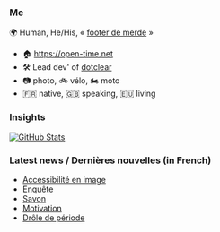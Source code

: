 ### Me

🌍 Human, He/His, « [footer de merde](https://open-time.net/post/2013/07/17/La-veritable-histoire-du-Footer-de-merde-) » 
* 🏠 https://open-time.net 
* 🛠️ Lead dev' of [dotclear](https://git.dotclear.org/dev/dotclear)
* 📷 photo, 🚲 vélo, 🏍️ moto 
* 🇫🇷 native, 🇬🇧 speaking, 🇪🇺 living

### Insights

[![GitHub Stats](https://github-readme-stats-sigma-five.vercel.app/api?username=franck-paul)](https://github.com/franck-paul)

### Latest news / Dernières nouvelles (in French)

<!-- BLOG-POST-LIST:START -->
- [Accessibilité en image](https://open-time.net/post/2025/02/08/Accessibilite-en-image)
- [Enquête](https://open-time.net/post/2025/02/07/Enquete)
- [Savon](https://open-time.net/post/2025/02/06/Savon)
- [Motivation](https://open-time.net/post/2025/02/05/Motivation)
- [Drôle de période](https://open-time.net/post/2025/02/04/Drole-de-periode)
<!-- BLOG-POST-LIST:END -->
